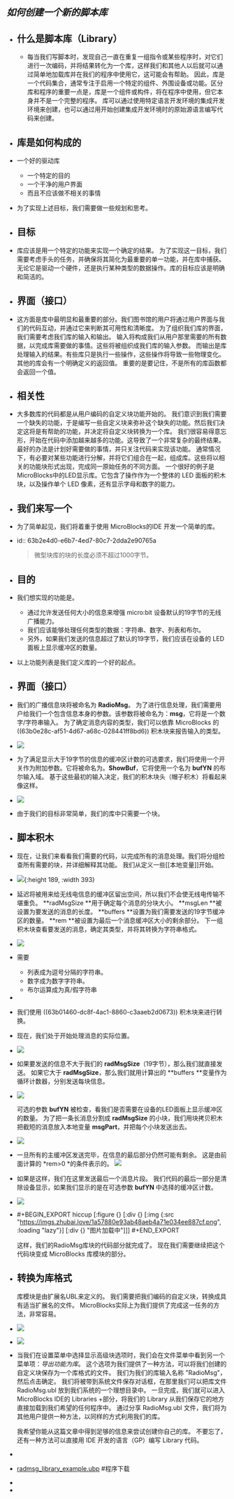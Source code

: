 ## *如何创建一个新的脚本库*

- ## 什么是脚本库（Library）
	- 每当我们写脚本时，发现自己一直在重复一组指令或某些程序时，对它们进行一次编码，并将结果转化为一个库，这样我们和其他人以后就可以通过简单地加载库并在我们的程序中使用它，这可能会有帮助。
	  因此，库是一个代码集合，通常专注于启用一个特定的组件、外围设备或功能。区分库和程序的重要一点是，库是一个组件或构件，将在程序中使用，但它本身并不是一个完整的程序。
	  库可以通过使用特定语言开发环境的集成开发环境来创建，也可以通过用开始创建集成开发环境时的原始源语言编写代码来创建。
- ## 库是如何构成的
- 一个好的驱动库
	- 一个特定的目的
	- 一个干净的用户界面
	- 而且不应该做不相关的事情
- 为了实现上述目标，我们需要做一些规划和思考。
- ## 目标
- 库应该是用一个特定的功能来实现一个确定的结果。
  为了实现这一目标，我们需要考虑手头的任务，并确保将其简化为最重要的单一功能，并在库中捕获。无论它是驱动一个硬件，还是执行某种类型的数据操作。库的目标应该是明确和简洁的。
- ## 界面（接口）
- 这方面是库中最明显和最重要的部分。我们图书馆的用户将通过用户界面与我们的代码互动，并通过它来判断其可用性和清晰度。
  为了组织我们库的界面，我们需要考虑我们库的输入和输出。
  输入将构成我们从用户那里需要的所有数据，以完成库需要做的事情。这些将被组织成我们库的输入参数。
  而输出是库处理输入的结果。有些库只是执行一些操作，这些操作将导致一些物理变化。其他的库会有一个明确定义的返回值。
  重要的是要记住，不是所有的库函数都会返回一个值。
- ## 相关性
- 大多数库的代码都是从用户编码的自定义块功能开始的。
  我们意识到我们需要一个缺失的功能，于是编写一些自定义块来弥补这个缺失的功能。然后我们决定这将是有帮助的功能，并决定将自定义块转换为一个库。
  我们很容易得意忘形，开始在代码中添加越来越多的功能。这导致了一个非常复杂的最终结果。最好的办法是计划好需要做的事情，并只关注代码来实现该功能。
  通常情况下，有必要对某些功能进行分解，并将它们组合在一起，组成库。这些将以相关的功能块形式出现，完成同一原始任务的不同方面。
  一个很好的例子是MicroBlocks中的LED显示库。它包含了操作作为一个整体的 LED 面板的积木块，以及操作单个 LED 像素，还有显示字母和数字的能力。
- ## 我们来写一个
- 为了简单起见，我们将着重于使用 MicroBlocks的IDE 开发一个简单的库。
- id:: 63b2e4d0-e6b7-4ed7-80c7-2dda2e90765a
  > 微型块库的块的长度必须不超过1000字节。
- ## 目的
- 我们想实现的功能是。
	- 通过允许发送任何大小的信息来增强 micro:bit 设备默认的19字节的无线广播能力。
	- 我们应该能够处理任何类型的数据：字符串、数字、列表和布尔。
	- 另外，如果我们发送的信息超过了默认的19字节，我们应该在设备的 LED 面板上显示缓冲区的数量。
- 以上功能列表是我们定义库的一个好的起点。
- ## 界面（接口）
- 我们的广播信息块将被命名为 **RadioMsg**。
  为了进行信息处理，我们需要用户给我们一个包含信息本身的参数。该参数将被命名为：**msg**，它将是一个数字/字符串输入。
  为了确定消息内容的类型，我们可以依靠 MicroBlocks 的 ((63b0e28c-af51-4d67-a68c-028441ff8bd6)) 积木块来报告输入的类型。
- ![](https://imgs.zhubai.love/a2cccd9cbe2046c68485a50013566994.png)
- 为了满足显示大于19字节的信息的缓冲区计数的可选要求，我们将使用一个开关作为附加参数。它将被命名为。**ShowBuf**，它将使用一个名为 **bufYN** 的布尔输入域。
  基于这些最初的输入决定，我们的积木块头（帽子积木）将看起来像这样。
- ![](https://imgs.zhubai.love/ce99123efa014238ba3854813acab660.png)
- 由于我们的目标非常简单，我们的库中只需要一个块。
- ## 脚本积木
- 现在，让我们来看看我们需要的代码，以完成所有的消息处理。我们将分组检查所有需要的块，并详细解释其功能。
  我们从定义一些[[本地变量]]开始。
- ![](https://imgs.zhubai.love/f9c0900d6bcd47fd85b632825cc2857e.png){:height 189, :width 393}
- 延迟将被用来给无线电信息的缓冲区留出空间，所以我们不会使无线电传输不堪重负。
  **radMsgSize **用于确定每个消息的分块大小。
  **msgLen **被设置为要发送的消息的长度。
  **buffers **设置为我们需要发送的19字节缓冲区的数量。
  **rem **被设置为最后一个消息缓冲区大小的剩余部分。
  下一组积木块查看要发送的消息，确定其类型，并将其转换为字符串格式。
- ![](https://imgs.zhubai.love/5c83aaac737648d88afc862548d964c1.png)
- 需要 
  * 列表成为逗号分隔的字符串。
  * 数字成为数字字符串。
  * 布尔运算成为真/假字符串
-
- 我们使用 ((63b01460-dc8f-4ac1-8860-c3aaeb2d0673)) 积木块来进行转换。
- 现在，我们处于开始处理消息的实际位置。
- ![](https://imgs.zhubai.love/935bf57f3d714927bbe7d614233571e3.png)
- 如果要发送的信息不大于我们的 **radMsgSize**（19字节），那么我们就直接发送。
  如果它大于 **radMsgSize**，那么我们就用计算出的 **buffers **变量作为循环计数器，分别发送每块信息。
- ![](https://imgs.zhubai.love/e897e8828650430591f0525e96f016ba.png)
  
  可选的参数 **bufYN** 被检查，看我们是否需要在设备的LED面板上显示缓冲区的数量。
  为了把一条长消息分割成 **radMsgSize** 的小块，我们用块拷贝积木把截短的消息放入本地变量 **msgPart**，并把每个小块发送出去。
- ![](https://imgs.zhubai.love/56d38baa5a2d4de6a532801513fc671f.png)
- 一旦所有的主缓冲区发送完毕，在信息的最后部分仍然可能有剩余。
  这是由前面计算的 *rem>0 *的条件表示的。
  ![](https://imgs.zhubai.love/5751e4e7706842589a5aebb31970df9f.png)
- 如果是这样，我们在这里发送最后一个消息片段。
  我们代码的最后一部分是清除设备显示，如果我们显示的是在可选参数 **bufYN** 中选择的缓冲区计数。
- ![](https://imgs.zhubai.love/1a57880e93ab48aeb4a71e034ee887cf.png)
- #+BEGIN_EXPORT hiccup
  [:figure {} [:div {} [:img {:src "https://imgs.zhubai.love/1a57880e93ab48aeb4a71e034ee887cf.png", :loading "lazy"}] [:div {} "图片加载中"]]]
  #+END_EXPORT
  
  这样，我们的RadioMsg库块的代码部分就完成了。
  现在我们需要继续把这个代码块变成 MicroBlocks 库模块的部分。
- ## 转换为库格式
  
  库模块是由扩展名UBL来定义的。
  我们需要把我们编码的自定义块，转换成具有适当扩展名的文件。
  MicroBlocks实际上为我们提供了完成这一任务的方法，非常容易。
- ![](https://imgs.zhubai.love/231e6d3011bd4e3b94210a6377d89ea2.png)
- ![](https://imgs.zhubai.love/68cba9622e104e5c820d6adf053fd1e0.png)
- 当我们在设置菜单中选择显示高级块选项时，我们会在文件菜单中看到另一个菜单项：*导出功能为库*。
  这个选项为我们提供了一种方法，可以将我们创建的自定义块保存为一个库格式的文件。
  我们为我们的库输入名称 "RadioMsg"，然后点击确定。
  我们将被带到系统文件保存对话框，在那里我们可以把库文件 RadioMsg.ubl 放到我们系统的一个理想目录中。
  一旦完成，我们就可以进入 MicroBlocks IDE的 Libraries +部分，将我们的 Library 从我们保存它的地方直接加载到我们希望的任何程序中。
  通过分享 RadioMsg.ubl 文件，我们将为其他用户提供一种方法，以同样的方式利用我们的库。
  
  我希望你能从这篇文章中得到足够的信息来尝试创建你自己的库。
  不要忘了，还有一种方法可以直接用 IDE 开发的语言（GP）编写 Library 代码。
-
- [radmsg_library_example.ubp](../assets/radmsg_library_example_1672669191680_0.ubp) #程序下载
-
-